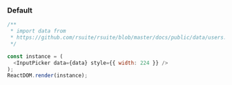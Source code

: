 ### Default

<!--start-code-->

```js
/**
 * import data from
 * https://github.com/rsuite/rsuite/blob/master/docs/public/data/users.json
 */

const instance = (
  <InputPicker data={data} style={{ width: 224 }} />
);
ReactDOM.render(instance);
```

<!--end-code-->
